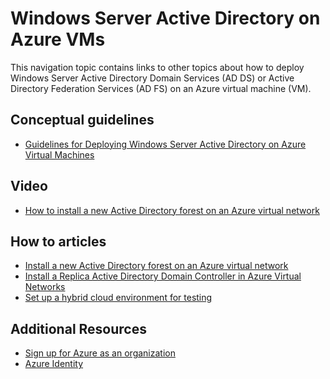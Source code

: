 <properties
    pageTitle="Windows Server Active Directory on Azure VMs | Microsoft Azure"
    description="You can run Windows Server Active Directory Domain Services (AD DS) or Active Directory Federation Services (AD FS) on Azure virtual machines."
    services="active-directory"
    documentationCenter=""
    authors="markusvi"
    manager="femila"
    tags="azure-classic-portal"/>

<tags
    ms.service="active-directory"
    ms.workload="identity"
    ms.tgt_pltfrm="na"
    ms.devlang="na"
    ms.topic="article"
    ms.date="10/10/2016"
    ms.author="markusvi"/>


# <a name="windows-server-active-directory-on-azure-vms"></a>Windows Server Active Directory on Azure VMs


This navigation topic contains links to other topics about how to deploy Windows Server Active Directory Domain Services (AD DS) or Active Directory Federation Services (AD FS) on an Azure virtual machine (VM).

## <a name="conceptual-guidelines"></a>Conceptual guidelines

- [Guidelines for Deploying Windows Server Active Directory on Azure Virtual Machines](https://msdn.microsoft.com/library/azure/jj156090.aspx)

## <a name="video"></a>Video

- [How to install a new Active Directory forest on an Azure virtual network](http://channel9.msdn.com/Series/Microsoft-Azure-Tutorials/How-to-install-a-new-Active-Directory-forest-on-an-Azure-virtual-network)

## <a name="how-to-articles"></a>How to articles

- [Install a new Active Directory forest on an Azure virtual network](active-directory-new-forest-virtual-machine.md)
- [Install a Replica Active Directory Domain Controller in Azure Virtual Networks](../active-directory/active-directory-install-replica-active-directory-domain-controller.md)
- [Set up a hybrid cloud environment for testing](../virtual-machines/virtual-machines-windows-ps-hybrid-cloud-test-env-sim.md)


## <a name="additional-resources"></a>Additional Resources

- [Sign up for Azure as an organization](sign-up-organization.md)
- [Azure Identity](fundamentals-identity.md)
